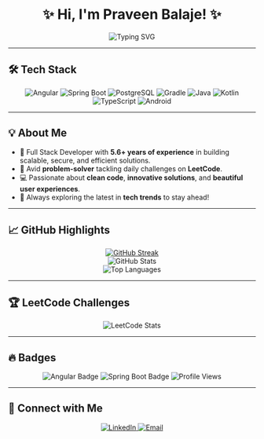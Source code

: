 <h1 align="center">✨ Hi, I'm Praveen Balaje! ✨</h1>

<p align="center">
  <img src="https://readme-typing-svg.demolab.com?font=Fira+Code&size=22&duration=4000&pause=500&color=00ADEF&center=true&vCenter=true&width=480&lines=Full+Stack+Developer;Problem-Solving+Enthusiast;Code.+Build.+Repeat.;Learning+and+Innovating+Daily!" alt="Typing SVG">
</p>

---

## 🛠️ Tech Stack  
<p align="center">
  <img src="https://img.shields.io/badge/Angular-DD0031?style=for-the-badge&logo=angular&logoColor=white" alt="Angular">
  <img src="https://img.shields.io/badge/Spring%20Boot-6DB33F?style=for-the-badge&logo=springboot&logoColor=white" alt="Spring Boot">
  <img src="https://img.shields.io/badge/PostgreSQL-4169E1?style=for-the-badge&logo=postgresql&logoColor=white" alt="PostgreSQL">
  <img src="https://img.shields.io/badge/Gradle-02303A?style=for-the-badge&logo=gradle&logoColor=white" alt="Gradle">
  <img src="https://img.shields.io/badge/Java-007396?style=for-the-badge&logo=java&logoColor=white" alt="Java">
  <img src="https://img.shields.io/badge/Kotlin-0095D5?style=for-the-badge&logo=kotlin&logoColor=white" alt="Kotlin">
  <img src="https://img.shields.io/badge/TypeScript-3178C6?style=for-the-badge&logo=typescript&logoColor=white" alt="TypeScript">
  <img src="https://img.shields.io/badge/Android%20Development-3DDC84?style=for-the-badge&logo=android&logoColor=white" alt="Android">
</p>

---

## 💡 About Me  

- 🚀 Full Stack Developer with **5.6+ years of experience** in building scalable, secure, and efficient solutions.  
- 🌟 Avid **problem-solver** tackling daily challenges on **LeetCode**.  
- 💻 Passionate about **clean code**, **innovative solutions**, and **beautiful user experiences**.  
- 🔄 Always exploring the latest in **tech trends** to stay ahead!  

---

## 📈 GitHub Highlights  

<div align="center">
  <!-- GitHub Streak -->
 <a href="https://git.io/streak-stats"><img src="https://streak-stats.demolab.com?user=praveenbalaje&theme=dark" alt="GitHub Streak" /></a>
  <br>
  <!-- GitHub Stats -->
  <img src="https://github-readme-stats.vercel.app/api?username=praveenbalaje&show_icons=true&theme=tokyonight&hide_border=true" alt="GitHub Stats">
  <br>
  <!-- Top Languages -->
  <img src="https://github-readme-stats.vercel.app/api/top-langs/?username=praveenbalaje&layout=compact&theme=tokyonight&hide_border=true" alt="Top Languages">
</div>

---

## 🏆 LeetCode Challenges  

<p align="center">
  <img src="https://leetcard.jacoblin.cool/praveenbalaje?theme=dark&font=Karma&ext=heatmap" alt="LeetCode Stats">
</p>

---

## 🔥 Badges  

<p align="center">
  <img src="https://img.shields.io/badge/Angular%20Developer-Pro-blueviolet?style=for-the-badge" alt="Angular Badge">
  <img src="https://img.shields.io/badge/Spring%20Boot%20Expert-Green?style=for-the-badge" alt="Spring Boot Badge">
  <img src="https://komarev.com/ghpvc/?username=praveenbalaje&label=Profile%20Views&color=brightgreen&style=for-the-badge" alt="Profile Views">
</p>

---

## 🤝 Connect with Me  

<p align="center">
  <a href="https://www.linkedin.com/in/praveenbalaje/" target="_blank">
    <img src="https://img.shields.io/badge/LinkedIn-0077B5?style=for-the-badge&logo=linkedin&logoColor=white" alt="LinkedIn">
  </a>
  <a href="mailto:kspraveenbalaje1997@gmail.com">
    <img src="https://img.shields.io/badge/Email-D14836?style=for-the-badge&logo=gmail&logoColor=white" alt="Email">
  </a>
</p>
